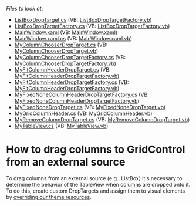 <!-- default file list -->
*Files to look at*:

* [ListBoxDropTarget.cs](./CS/DragDropColumns/ListBoxDropTarget/ListBoxDropTarget.cs) (VB: [ListBoxDropTargetFactory.vb](./VB/DragDropColumns/ListBoxDropTarget/ListBoxDropTargetFactory.vb))
* [ListBoxDropTargetFactory.cs](./CS/DragDropColumns/ListBoxDropTarget/ListBoxDropTargetFactory.cs) (VB: [ListBoxDropTargetFactory.vb](./VB/DragDropColumns/ListBoxDropTarget/ListBoxDropTargetFactory.vb))
* [MainWindow.xaml](./CS/DragDropColumns/MainWindow.xaml) (VB: [MainWindow.xaml](./VB/DragDropColumns/MainWindow.xaml))
* [MainWindow.xaml.cs](./CS/DragDropColumns/MainWindow.xaml.cs) (VB: [MainWindow.xaml.vb](./VB/DragDropColumns/MainWindow.xaml.vb))
* [MyColumnChooserDropTarget.cs](./CS/DragDropColumns/MyColumnChooserDropTarget/MyColumnChooserDropTarget.cs) (VB: [MyColumnChooserDropTarget.vb](./VB/DragDropColumns/MyColumnChooserDropTarget/MyColumnChooserDropTarget.vb))
* [MyColumnChooserDropTargetFactory.cs](./CS/DragDropColumns/MyColumnChooserDropTarget/MyColumnChooserDropTargetFactory.cs) (VB: [MyColumnChooserDropTargetFactory.vb](./VB/DragDropColumns/MyColumnChooserDropTarget/MyColumnChooserDropTargetFactory.vb))
* [MyFitColumnHeaderDropTarget.cs](./CS/DragDropColumns/MyFitColumnHeaderDropTargetFactory/MyFitColumnHeaderDropTarget.cs) (VB: [MyFitColumnHeaderDropTargetFactory.vb](./VB/DragDropColumns/MyFitColumnHeaderDropTargetFactory/MyFitColumnHeaderDropTargetFactory.vb))
* [MyFitColumnHeaderDropTargetFactory.cs](./CS/DragDropColumns/MyFitColumnHeaderDropTargetFactory/MyFitColumnHeaderDropTargetFactory.cs) (VB: [MyFitColumnHeaderDropTargetFactory.vb](./VB/DragDropColumns/MyFitColumnHeaderDropTargetFactory/MyFitColumnHeaderDropTargetFactory.vb))
* [MyFixedNoneColumnHeaderDropTargetFactory.cs](./CS/DragDropColumns/MyFixedNoneDropTarget/MyFixedNoneColumnHeaderDropTargetFactory.cs) (VB: [MyFixedNoneColumnHeaderDropTargetFactory.vb](./VB/DragDropColumns/MyFixedNoneDropTarget/MyFixedNoneColumnHeaderDropTargetFactory.vb))
* [MyFixedNoneDropTarget.cs](./CS/DragDropColumns/MyFixedNoneDropTarget/MyFixedNoneDropTarget.cs) (VB: [MyFixedNoneDropTarget.vb](./VB/DragDropColumns/MyFixedNoneDropTarget/MyFixedNoneDropTarget.vb))
* [MyGridColumnHeader.cs](./CS/DragDropColumns/MyGridColumnHeader.cs) (VB: [MyGridColumnHeader.vb](./VB/DragDropColumns/MyGridColumnHeader.vb))
* [MyRemoveColumnDropTarget.cs](./CS/DragDropColumns/MyRemoveColumnDropTarget.cs) (VB: [MyRemoveColumnDropTarget.vb](./VB/DragDropColumns/MyRemoveColumnDropTarget.vb))
* [MyTableView.cs](./CS/DragDropColumns/MyTableView/MyTableView.cs) (VB: [MyTableView.vb](./VB/DragDropColumns/MyTableView/MyTableView.vb))
<!-- default file list end -->
# How to drag columns to GridControl from an external source


<p>To drag columns from an external source (e.g., ListBox) it's necessary to determine the behavior of the TableView when columns are dropped onto it. To do this, create custom DropTargets and assign them to visual elements by <a href="https://www.devexpress.com/Support/Center/p/KA18580">overriding our theme resources</a>.</p>

<br/>


